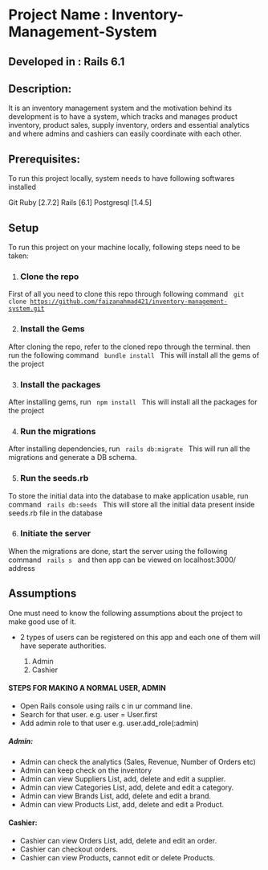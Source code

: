 # Project Name : Inventory-Management-System

## Developed in : Rails 6.1

## Description:
It is an inventory management system and the motivation behind its development is to have a system, which tracks and manages product inventory, product sales, supply inventory, orders  and essential analytics and where admins and cashiers can easily coordinate with each other.

## Prerequisites:
To run this project locally, system needs to have following softwares installed

Git
Ruby [2.7.2]
Rails [6.1]
Postgresql [1.4.5]

## Setup
To run this project on your machine locally, following steps need to be taken:
  1. ### Clone the repo
  First of all you need to clone this repo through following command
  <code> git clone https://github.com/faizanahmad421/inventory-management-system.git </code>

  2. ### Install the Gems
  After cloning the repo, refer to the cloned repo through the terminal. then run the following command
  <code> bundle install </code>
  This will install all the gems of the project

  3. ### Install the packages
  After installing gems, run
  <code> npm install </code>
  This will install all the packages for the project

  4. ### Run the migrations
  After installing dependencies, run
  <code> rails db:migrate </code>
  This will run all the migrations and generate a DB schema.

  5. ### Run the seeds.rb
  To store the initial data into the database to make application usable, run command
  <code> rails db:seeds </code>
  This will store all the initial data present inside seeds.rb file in the database

  6. ### Initiate the server
  When the migrations are done, start the server using the following command
  <code> rails s </code>
  and then app can be viewed on localhost:3000/ address

## Assumptions

One must need to know the following assumptions about the project to make good use of it.

* 2 types of users can be registered on this app and each one of them will have seperate authorities.

  1. Admin
  2. Cashier

#### STEPS FOR MAKING A NORMAL USER, ADMIN

* Open Rails console using rails c in ur command line.
* Search for that user. e.g. user = User.first
* Add admin role to that user e.g. user.add_role(:admin)

##### Admin:

* Admin can check the analytics (Sales, Revenue, Number of Orders etc)
* Admin can keep check on the inventory
* Admin can view Suppliers List, add, delete and edit a supplier.
* Admin can view Categories List, add, delete and edit a category.
* Admin can view Brands List, add, delete and edit a brand.
* Admin can view Products List, add, delete and edit a Product.

#### Cashier:

* Cashier can view Orders List, add, delete and edit an order.
* Cashier can checkout orders.
* Cashier can view Products, cannot edit or delete Products.
